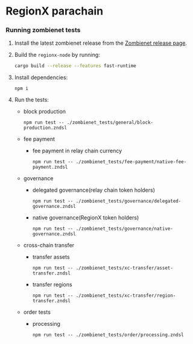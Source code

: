 # RegionX parachain

### Running zombienet tests

1. Install the latest zombienet release from the [Zombienet release page](https://github.com/paritytech/zombienet/releases).

2. Build the `regionx-node` by running:

    ```sh
    cargo build --release --features fast-runtime
    ```

3. Install dependencies:  
    ```
    npm i
    ```

4. Run the tests:

    - block production

        ```
        npm run test -- ./zombienet_tests/general/block-production.zndsl
        ```

    - fee payment
        - fee payment in relay chain currency

            ```
            npm run test -- ./zombienet_tests/fee-payment/native-fee-payment.zndsl
            ```

    - governance

        - delegated governance(relay chain token holders)

            ```
            npm run test -- ./zombienet_tests/governance/delegated-governance.zndsl
            ```

        - native governance(RegionX token holders)

            ```
            npm run test -- ./zombienet_tests/governance/native-governance.zndsl
            ```
    
    - cross-chain transfer

        - transfer assets
        
            ```
            npm run test -- ./zombienet_tests/xc-transfer/asset-transfer.zndsl
            ```

        - transfer regions

            ```
            npm run test -- ./zombienet_tests/xc-transfer/region-transfer.zndsl
            ```

    - order tests

        - processing
        
            ```
            npm run test -- ./zombienet_tests/order/processing.zndsl
            ```
